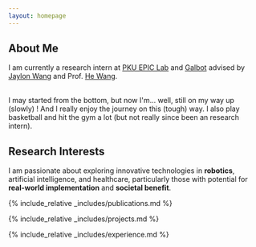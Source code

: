 ```yaml
---
layout: homepage
---
```

## About Me

I am currently a research intern at <a target="_blank" href="https://hughw19.github.io/">PKU EPIC Lab</a> and <a href="http://www.galbot.com/">Galbot</a> advised by <a href="https://github.com/42jaylonw">Jaylon Wang</a> and Prof. <a target="_blank" href="https://hughw19.github.io/">He Wang</a>. <br><br>
<!-- I am currently a third-year graduate student at Beijing University of Posts and Telecommunications. I obtained my bachelor's degree from Nanjing Tech University. -->
I may started from the bottom, but now I'm... well, still on my way up (slowly) ! And I really enjoy the journey on this (tough) way. 
I also play basketball and hit the gym a lot (but not really since been an research intern).

## Research Interests

I am passionate about exploring innovative technologies in **robotics**, artificial intelligence, and healthcare, particularly those with potential for **real-world implementation** and **societal benefit**.

<!-- ## News -->

<!-- - **[Feb. 2020]** Our paper about incremental learning is accepted to CVPR 2020.
- **[Feb. 2020]** We will host the ACM Multimedia Asia 2020 conference in Singapore!
- **[Sept. 2019]** Our paper about few-shot learning is accepted to NeurIPS 2019.
- **[Mar. 2019]** Our paper about few-shot learning is accepted to CVPR 2019. -->

{% include_relative _includes/publications.md %}

<!-- {% include_relative _includes/services.md %} -->

{% include_relative _includes/projects.md %}

{% include_relative _includes/experience.md %}